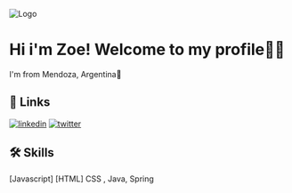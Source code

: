 
![Logo](https://media2.giphy.com/headers/GitHub/w8ZJLtJbmuph.gif)


# Hi i'm Zoe! Welcome to my profile💜💙

I'm from Mendoza, Argentina📍

## 🔗 Links
[![linkedin](https://img.shields.io/badge/linkedin-0A66C2?style=for-the-badge&logo=linkedin&logoColor=white)](
https://www.linkedin.com/in/zoe-guzman-0449b9229/)
[![twitter](https://img.shields.io/badge/twitter-1DA1F2?style=for-the-badge&logo=twitter&logoColor=white)](https://twitter.com/ZoeGuzman00)

## 🛠 Skills
[Javascript]  [HTML] CSS , Java, Spring

